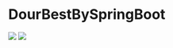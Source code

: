 # DourBestBySpringBoot
<img src="https://capsule-render.vercel.app/api?type=shark&color=auto&height=300&section=header&text=DourBest&fontSize=90" />
<img src="https://capsule-render.vercel.app/api?type=shark&color=auto&height=300&section=footer" />
